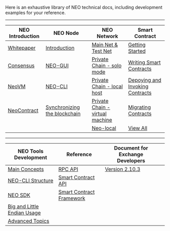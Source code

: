 Here is an exhaustive library of NEO technical docs, including development examples for your reference.

------


| NEO Introduction | NEO Node | NEO Network | Smart Contract |
| ------- | --------| -------- | -------- |
| [Whitepaper](basic/whitepaper.md) | [Introduction](node/introduction.md) | [Main Net & Test Net](network/testnet.md) | [Getting Started](sc/gettingstarted/introduction.md) |
| [Consensus](basic/technology/dbft.md) | [NEO-GUI](node/gui/install.md) | [Private Chain - solo mode](network/private-chain/solo.md) | [Writing Smart Contracts](sc/write/basics.md) |
| [NeoVM](basic/technology/neovm.md) | [NEO-CLI](node/cli/setup.md) | [Private Chain - local host](network/private-chain/private-chain2.md) | [Depoying and Invoking Contracts](sc/deploy/deploy-invoke.md) |
| [NeoContract](basic/technology/neocontract.md) | [Synchronizing the blockchain](node/syncblocks.md) | [Private Chain - virtual machine](network/private-chain/private-chain.md) | [Migrating Contracts](sc/migrate.md) |
|  |  | [Neo-local](network/private-chain/neolocal.md) | [View All](sc/gettingstarted/introduction.md) |

------


| NEO Tools Development                                | Reference                                         | Document for Exchange Developers                |      |
| ---------------------------------------------------- | ------------------------------------------------- | ----------------------------------------------- | ---- |
| [Main Concepts](tooldev/concept/blockchain/block.md) | [RPC API](reference/rpc/latest-version/api.md)    | [Version 2.10.3](exchange/2.10.3/deploynode.md) |      |
| [NEO-CLI Structure](tooldev/neo_cli_structure.md)    | [Smart Contract API](reference/scapi/api.md)      |                                                 |      |
| [NEO SDK](tooldev/sdk/introduction.md)               | [Smart Contract Framework](reference/scapi/fw.md) |                                                 |      |
| [Big and Little Endian Usage](tooldev/endian.md)     |                                                   |                                                 |      |
| [Advanced Topics](tooldev/advanced/neo_vm.md)        |                                                   |                                                 |      |

<link href="index.css" rel="stylesheet" />
